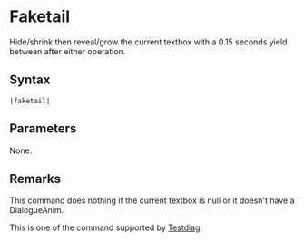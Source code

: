 # Faketail

Hide/shrink then reveal/grow the current textbox with a 0.15 seconds yield between after either operation.

## Syntax

````
|faketail|
````

## Parameters

None.

## Remarks

This command does nothing if the current textbox is null or it doesn't have a DialogueAnim.

This is one of the command supported by [Testdiag](Testdiag.md).
